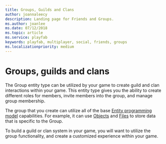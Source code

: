 ```yaml
---
title: Groups, Guilds and Clans
author: joannaleecy
description: Landing page for Friends and Groups.
ms.author: joanlee
ms.date: 07/12/2018
ms.topic: article
ms.service: playfab
keywords: playfab, multiplayer, social, friends, groups
ms.localizationpriority: medium
---
```


# Groups, guilds and clans

The Group entity type can be utilized by your game to create guild and clan interactions within your game. This entity type gives you the ability to create different roles for members, invite members into the group, and manage group membership.

The group that you create can utilize all of the base [Entity programming model](../../data/entities/index.md) capabilities. For example, it can use [Objects](../../data/entities/entity-objects.md) and [Files](../../data/entities/entity-files.md) to store data that is specific to the Group.

To build a guild or clan system in your game, you will want to utilize the group functionality, and create a customized experience within your game.
